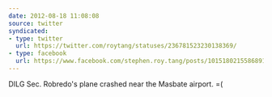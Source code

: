 ```yaml
---
date: 2012-08-18 11:08:08
source: twitter
syndicated:
- type: twitter
  url: https://twitter.com/roytang/statuses/236781523230138369/
- type: facebook
  url: https://www.facebook.com/stephen.roy.tang/posts/10151802155868912
---
```


DILG Sec. Robredo's plane crashed near the Masbate airport. =(